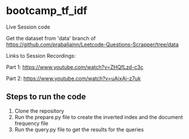 # bootcamp_tf_idf
Live Session code

Get the dataset from 'data' branch of https://github.com/prabaljainn/Leetcode-Questions-Scrapper/tree/data

Links to Session Recordings:

Part 1: https://www.youtube.com/watch?v=ZHQfLzd-c3c

Part 2: https://www.youtube.com/watch?v=uAixAi-z7uk

## Steps to run the code
1. Clone the repository
2. Run the prepare.py file to create the inverted index and the document frequency file
3. Run the query.py file to get the results for the queries